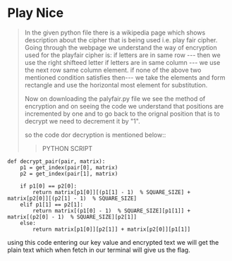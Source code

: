 # Play Nice
>In the given python file there is a wikipedia page which shows description about the cipher that is being used i.e. play fair cipher.
>Going through the webpage we understand the way of encryption used for the playfair cipher is:
>if letters are in same row --- then we use the right shifteed letter
>if letters are in same column --- we use the next row same column element.
>if none of the above two mentioned condition satisfies then--- we take the elements and form rectangle and use the horizontal most element for substitution.
>
>Now on downloading the palyfair.py file we see the method of encryption and on seeing the code we understand that positions are incremented by one and to go back to the orignal position that is to decrypt we need to decrement it by "1".
>
>so the code dor decryption is mentioned below:: 
> >PYTHON SCRIPT
```
def decrypt_pair(pair, matrix):
	p1 = get_index(pair[0], matrix)
	p2 = get_index(pair[1], matrix)

	if p1[0] == p2[0]:
		return matrix[p1[0]][(p1[1] - 1)  % SQUARE_SIZE] + matrix[p2[0]][(p2[1] - 1)  % SQUARE_SIZE]
	elif p1[1] == p2[1]:
		return matrix[(p1[0] - 1)  % SQUARE_SIZE][p1[1]] + matrix[(p2[0] - 1)  % SQUARE_SIZE][p2[1]]
	else:
		return matrix[p1[0]][p2[1]] + matrix[p2[0]][p1[1]]
```
using this code entering our key value and encrypted text we will get the plain text which when fetch in our terminal will give us the flag.


